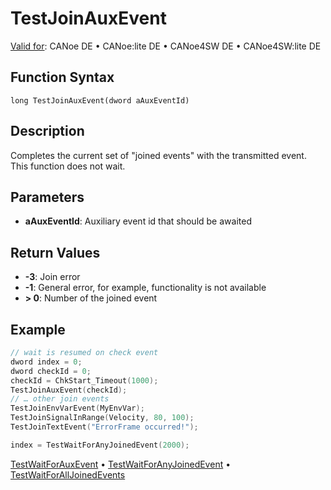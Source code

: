 # TestJoinAuxEvent

[Valid for](../../../Shared/FeatureAvailability.md): CANoe DE • CANoe:lite DE • CANoe4SW DE • CANoe4SW:lite DE

## Function Syntax

```
long TestJoinAuxEvent(dword aAuxEventId)
```

## Description

Completes the current set of "joined events" with the transmitted event. This function does not wait.

## Parameters

- **aAuxEventId**: Auxiliary event id that should be awaited

## Return Values

- **-3**: Join error
- **-1**: General error, for example, functionality is not available
- **> 0**: Number of the joined event

## Example

```c
// wait is resumed on check event
dword index = 0;
dword checkId = 0;
checkId = ChkStart_Timeout(1000);
TestJoinAuxEvent(checkId);
// … other join events
TestJoinEnvVarEvent(MyEnvVar);
TestJoinSignalInRange(Velocity, 80, 100);
TestJoinTextEvent("ErrorFrame occurred!");

index = TestWaitForAnyJoinedEvent(2000);
```

[TestWaitForAuxEvent](CAPLfunctionTestWaitForAuxEvent.md) • [TestWaitForAnyJoinedEvent](CAPLfunctionTestWaitForAnyJoinedEvent.md) • [TestWaitForAllJoinedEvents](CAPLfunctionTestWaitForAllJoinedEvents.md)
